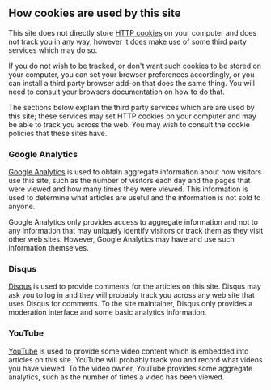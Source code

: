 ## How cookies are used by this site

This site does not directly store [HTTP
cookies](https://en.wikipedia.org/wiki/HTTP_cookie) on your computer and does
not track you in any way, however it does make use of some third party
services which may do so.

If you do not wish to be tracked, or don't want such cookies to be stored on
your computer, you can set your browser preferences accordingly, or you can
install a third party browser add-on that does the same thing.  You will need
to consult your browsers documentation on how to do that.

The sections below explain the third party services which are are used by this
site; these services may set HTTP cookies on your computer and may be able to
track you across the web.  You may wish to consult the cookie policies that
these sites have.

### Google Analytics

[Google Analytics](https://analytics.google.com) is used to obtain aggregate
information about how visitors use this site, such as the number of visitors
each day and the pages that were viewed and how many times they were viewed.
This information is used to determine what articles are useful and the
information is not sold to anyone.
  
Google Analytics only provides access to aggregate information and not to any
information that may uniquely identify visitors or track them as they visit
other web sites.  However, Google Analytics may have and use such information
themselves.

### Disqus

[Disqus](https://disqus.com) is used to provide comments for the articles on
this site.  Disqus may ask you to log in and they will probably track you
across any web site that uses Disqus for comments.  To the site maintainer,
Disqus only provides a moderation interface and some basic analytics
information.

### YouTube

[YouTube](https://www.youtube.com) is used to provide some video content which
is embedded into articles on this site.  YouTube will probably track you and
record what videos you have viewed.  To the video owner, YouTube provides some
aggregate analytics, such as the number of times a video has been viewed.
